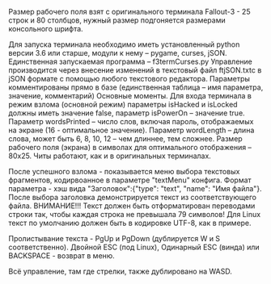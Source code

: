 Размер рабочего поля взят с оригинального терминала Fallout-3 - 25 строк и 80 столбцов, нужный размер подгоняется размерами консольного шрифта.

Для запуска терминала необходимо иметь установленный python версии 3.6 или старше, модули к нему – pygame, curses, jSON. Единственная запускаемая программа – f3termCurses.py Управление производится через внесение изменений в текстовый файл ftjSON.txtс в jSON формате с помощью любого текстового редактора. Параметры комментированы прямо в базе (единственная таблица – имя параметра, значение, комментарий) Основные моменты. Для входа терминала в режим взлома (основной режим) параметры isHacked и isLocked должны иметь значение false, параметр isPowerOn – значение true. Параметр wordsPrinted – число слов, включая пароль, отображаемых на экране (16 - оптимальное значение). Параметр wordLength – длина слова, может быть 6, 8, 10, 12 – чем длиннее, тем сложнее. Размер рабочего поля (экрана) в символах для оптимального отображения – 80х25. Читы работают, как и в оригинальных терминалах.

После успешного взлома - показывается меню выбора текстовых фрагментов, кодирвоанное в параметре "textMenu" конфига. Формат параметра - хэш вида "Заголовок":{"type": "text", "name": "Имя файла"}. После выбора заголовка демонстрируется текст из соответствующего файла. ВНИМАНИЕ!!! Текст должен быть отформатирован переводами строки так, чтобы каждая строка не превышала 79 символов! Для Linux текст по умолчанию должен быть в кодировке UTF-8, как в примере.

Пролистывание текста - PgUp и PgDown (дублируется W и S соответственно). Двойной ESC (под Linux), Одинарный ESC (винда) или BACKSPACE - возврат в меню.

Всё управление, там где стрелки, также дублировано на WASD.
